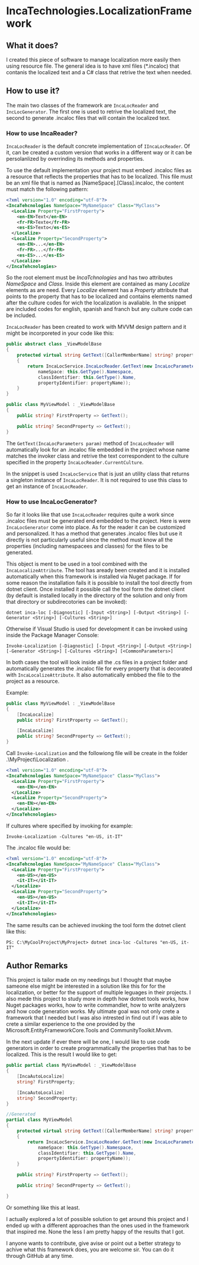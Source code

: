 # IncaTechnologies.LocalizationFramework

## What it does?

I created this piece of software to manage localization more easily then using resource file.
The general idea is to have xml files (*.incaloc) that contanis the localized text and a C# class that retrive the text when needed.

## How to use it?

The main two classes of the framework are `IncaLocReader` and `IncLocGenerator`. The first one is used to retrive the localized text, the second to generate .incaloc files that will contain the localized text.

### How to use IncaReader?

`IncaLocReader` is the default concrete implementation of `IIncaLocReader`. Of it, can be created a custom version that works in a different way or it can be persolanlized by overrinding its methods and properties.

To use the default implementation your project must embed .incaloc files as a resource that reflects the properties that has to be localized. This file must be an xml file that is named as [NameSpace].[Class].incaloc, the content must match the following pattern:

```xml
<?xml version="1.0" encoding="utf-8"?>
<IncaTehcnologies NameSpace="MyNameSpace" Class="MyClass">
  <Localize Property="FirstProperty">
    <en-EN>Text</en-EN>
    <fr-FR>Texte</fr-FR>
    <es-ES>Texto</es-ES>
  </Localize>
  <Localize Property="SecondProperty">
    <en-EN>...</en-EN>
    <fr-FR>...</fr-FR>
    <es-ES>...</es-ES>
  </Localize>
</IncaTehcnologies>
```

So the root element must be *IncaTchnologies* and has two attributes *NameSpace* and *Class*. Inside this element are contained as many *Localize* elements as are need.
Every *Localize* element has a *Property* attribute that points to the property that has to be localized and contains elements named after the culture codes for wich the localization is avaliable.
In the snippet are included codes for english, spanish and franch but any culture code can be included.

`IncaLocReader` has been created to work with MVVM design pattern and it might be incorporeted in your code like this:

```csharp
public abstract class _ViewModelBase
{
    protected virtual string GetText([CallerMemberName] string? propertyName = null)
    {
        return IncaLocService.IncaLocReader.GetText(new IncaLocParameters(
            nameSpace: this.GetType().Namespace,
            classIdentifier: this.GetType().Name,
            propertyIdentifier: propertyName));
    }
}

public class MyViewModel : _ViewModelBase
{
    public string? FirstProperty => GetText();

    public string? SecondProperty => GetText();
}
```

The `GetText(IncaLocParameters param)` method of `IncaLocReader` will automatically look for an .incaloc file embedded in the project whose name matches the invoker class and retrive the text correspondent to the culture specified in the property `IncaLocReader.CurrentCulture`.

In the snippet is used `IncaLocService` that is just an utility class that returns a singleton instance of `IncaLocReader`. It is not required to use this class to get an instance of `IncaLocReader`.  

### How to use IncaLocGenerator?

So far it looks like that use `IncaLocReader` requires quite a work since .incaloc files must be generated end embedded to the project.
Here is were `IncaLocGenerator` come into place. As for the reader it can be customized and personalized.
It has a method that generates .incaloc files but use it directly is not particularly useful since the method must know all the properties (including namespacees and classes) for the files to be generated.

This object is ment to be used in a tool combined with the `IncaLocalizeAttribute`.
The tool has aready been created and it is installed automatically when this framework is installed via Nuget package. 
If for some reason the installation fails it is possible to install the tool directly from dotnet client.
Once installed it possible call the tool form the dotnet client (by default is installed locally in the directory of the solution and only from that directory or subdirecotories can be invoked):
```
dotnet inca-loc [-Diagnostic] [-Input <String>] [-Output <String>] [-Generator <String>] [-Cultures <String>]
```

Otherwise if Visual Studio is used for development it can be invoked using inside the Package Manager Console:
```
Invoke-Localization [-Diagnostic] [-Input <String>] [-Output <String>] [-Generator <String>] [-Cultures <String>] [<CommonParameters>]
```

In both cases the tool will look inside all the .cs files in a project folder and automatically generates the .incaloc file for every property that is decorated with `IncaLocalizeAttribute`.
It also automatically embbed the file to the project as a resource.

Example:
```csharp
public class MyViewModel : _ViewModelBase
{
    [IncaLocalize]
    public string? FirstProperty => GetText();

    [IncaLocalize]
    public string? SecondProperty => GetText();
}
```

Call `Invoke-Localization` and the followiong file will be create in the folder .\MyProject\Localization .

```xml
<?xml version="1.0" encoding="utf-8"?>
<IncaTehcnologies NameSpace="MyNameSpace" Class="MyClass">
  <Localize Property="FirstProperty">
    <en-EN></en-EN>
  </Localize>
  <Localize Property="SecondProperty">
    <en-EN></en-EN>
  </Localize>
</IncaTehcnologies>
```

If cultures where specified by invoking for example:

```
Invoke-Localization -Cultures "en-US, it-IT"
```

The .incaloc file would be:
```xml
<?xml version="1.0" encoding="utf-8"?>
<IncaTehcnologies NameSpace="MyNameSpace" Class="MyClass">
  <Localize Property="FirstProperty">
    <en-US></en-US>
    <it-IT></it-IT>
  </Localize>
  <Localize Property="SecondProperty">
    <en-US></en-US>
    <it-IT></it-IT>
  </Localize>
</IncaTehcnologies>
```

The same results can be achieved invoking the tool form the dotnet client like this:
```
PS: C:\MyCoolProject\MyProject> dotnet inca-loc -Cultures "en-US, it-IT"
```

## Author Remarks

This project is tailor made on my needings but I thought that maybe sameone else might be interested in a solution like this for for the localization, or better for the support of multiple leguages in their projects.
I also mede this project to study more in depth how dotnet tools works, how Nuget packages works, how to write commandlet, how to write analyzers and how code generation works.
My ultimate goal was not only crete a framework that I needed but I was also intrested in find out if I was able to crete a similar experience to the one provided by the Microsoft.EntityFrameworkCore.Tools and CommunityToolkit.Mvvm.

In the next update if ever there will be one, I would like to use code generators in order to create programmatically the properties that has to be localized. This is the result I would like to get:
```csharp
public partial class MyViewModel : _ViewModelBase
{
    [IncaAutoLocalize]
    string? FirstProperty;

    [IncaAutoLocalize]
    string? SecondProperty;
}

//Generated
partial class MyViewModel
{
    protected virtual string GetText([CallerMemberName] string? propertyName = null)
    {
        return IncaLocService.IncaLocReader.GetText(new IncaLocParameters(
            nameSpace: this.GetType().Namespace,
            classIdentifier: this.GetType().Name,
            propertyIdentifier: propertyName));
    }

    public string? FirstProperty => GetText();

    public string? SecondProperty => GetText();

}
```
Or something like this at least.

I actually explored a lot of possible solution to get around this project and I ended up with a different approaches than the ones used in the framework that inspired me. 
None the less I am pretty happy of the results that I got.

I anyone wants to contribute, give avise or point out a better strategy to achive what this framework does, you are welcome sir.
You can do it through GitHub at any time.
